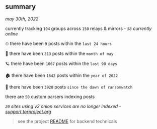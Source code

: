 
## summary
_may 30th, 2022_

currently tracking `104` groups across `150` relays & mirrors - _`58` currently online_

⏲ there have been `9` posts within the `last 24 hours`

🦈 there have been `313` posts within the `month of may`

🪐 there have been `1067` posts within the `last 90 days`

🏚 there have been `1642` posts within the `year of 2022`

🦕 there have been `3928` posts `since the dawn of ransomwatch`

there are `50` custom parsers indexing posts

_`20` sites using v2 onion services are no longer indexed - [support.torproject.org](https://support.torproject.org/onionservices/v2-deprecation/)_

> see the project [README](https://github.com/joshhighet/ransomwatch#ransomwatch--) for backend technicals
